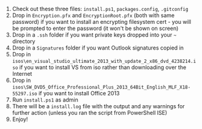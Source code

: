 1. Check out these three files: `install.ps1`, `packages.config`, `.gitconfig`
2. Drop in `Encryption.pfx` and `EncryptionRoot.pfx` (both with same password) if you want to install an encrypting filesystem cert - you will be prompted to enter the password (it won't be shown on screen)
3. Drop in a `.ssh` folder if you want private keys dropped into your `~` directory
4. Drop in a `Signatures` folder if you want Outlook signatures copied in
5. Drop in `isos\en_visual_studio_ultimate_2013_with_update_2_x86_dvd_4238214.iso` if you want to install VS from iso rather than downloading over the Internet
6. Drop in `isos\SW_DVD5_Office_Professional_Plus_2013_64Bit_English_MLF_X18-55297.iso` if you want to install Office 2013
7. Run `install.ps1` as admin
8. There will be a `install.log` file with the output and any warnings for further action (unless you ran the script from PowerShell ISE)
9. Enjoy!